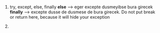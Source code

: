 1. try, except, else, finally
**else** --> eger excepte dusmeyibse bura girecek
**finally** --> excepte dusse de dusmese de bura girecek. Do not put break or return here, because it will hide your exception

2. 
